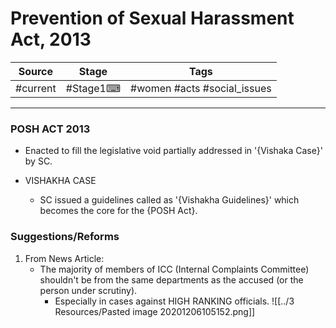 # Prevention of Sexual Harassment Act, 2013
| Source  | Stage    | Tags |
| ------- | -------- | ---- |
| #current | #Stage1⌨ | #women #acts #social_issues     |

---

### POSH ACT 2013
- Enacted to fill the legislative void partially addressed in '{Vishaka Case}' by SC.

- VISHAKHA CASE 
	- SC issued a guidelines called as '{Vishakha Guidelines}' which becomes the core for the {POSH Act}.

### Suggestions/Reforms
1. From News Article: 
	- The majority of members of ICC (Internal Complaints Committee) shouldn't be from the same departments as the accused (or the person under scrutiny).
		- Especially in cases against HIGH RANKING officials.
	![[../3 Resources/Pasted image 20201206105152.png]]
